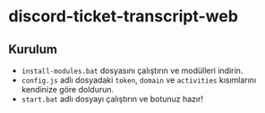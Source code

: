 # discord-ticket-transcript-web

## Kurulum
- `install-modules.bat` dosyasını çalıştırın ve modülleri indirin.
- `config.js` adlı dosyadaki `token`, `domain` ve `activities` kısımlarını kendinize göre doldurun.
- `start.bat` adlı dosyayı çalıştırın ve botunuz hazır!
